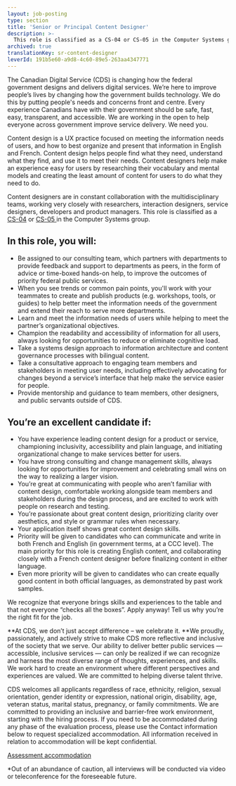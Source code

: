 ```yaml
---
layout: job-posting
type: section
title: 'Senior or Principal Content Designer'
description: >-
  This role is classified as a CS-04 or CS-05 in the Computer Systems group.
archived: true
translationKey: sr-content-designer
leverId: 191b5e60-a9d8-4c60-89e5-263aa4347771
---
```


The Canadian Digital Service (CDS) is changing how the federal government designs and delivers digital services. We’re here to improve people’s lives by changing how the government builds technology. We do this by putting people's needs and concerns front and centre. Every experience Canadians have with their government should be safe, fast, easy, transparent, and accessible. We are working in the open to help everyone across government improve service delivery. We need you.

Content design is a UX practice focused on meeting the information needs of users, and how to best organize and present that information in English and French. Content design helps people find what they need, understand what they find, and use it to meet their needs. Content designers help make an experience easy for users by researching their vocabulary and mental models and creating the least amount of content for users to do what they need to do. 

Content designers are in constant collaboration with the multidisciplinary teams, working very closely with researchers, interaction designers, service designers, developers and product managers. This role is classified as a [CS-04](https://www.tbs-sct.gc.ca/agreements-conventions/view-visualiser-eng.aspx?id=1#toc12259212260) or [CS-05 ](https://www.tbs-sct.gc.ca/agreements-conventions/view-visualiser-eng.aspx?id=1#toc12259212260)in the Computer Systems group.

## In this role, you will:
- Be assigned to our consulting team, which partners with departments to provide feedback and support to departments as peers, in the form of advice or time-boxed hands-on help, to improve the outcomes of priority federal public services. 
- When you see trends or common pain points, you'll work with your teammates to create and publish products (e.g. workshops, tools, or guides) to help better meet the information needs of the government and extend their reach to serve more departments.
- Learn and meet the information needs of users while helping to meet the partner’s organizational objectives.
- Champion the readability and accessibility of information for all users, always looking for opportunities to reduce or eliminate cognitive load.
- Take a systems design approach to information architecture and content governance processes with bilingual content.
- Take a consultative approach to engaging team members and stakeholders in meeting user needs, including effectively advocating for changes beyond a service’s interface that help make the service easier for people.
- Provide mentorship and guidance to team members, other designers, and public servants outside of CDS.

## You’re an excellent candidate if:
- You have experience leading content design for a product or service, championing  inclusivity, accessibility and plain language, and initiating organizational change to make services better for users.
- You have strong consulting and change management skills, always looking for opportunities for improvement and celebrating small wins on the way to realizing a larger vision. 
- You’re great at communicating with people who aren’t familiar with content design, comfortable working alongside team members and stakeholders during the design process, and are excited to work with people on research and testing.
- You’re passionate about great content design, prioritizing clarity over aesthetics, and style or grammar rules when necessary.
- Your application itself shows great content design skills. 
- Priority will be given to candidates who can communicate and write in both French and English (in government terms, at a CCC level). The main priority for this role is creating English content, and collaborating closely with a French content designer before finalizing content in either language.
- Even more priority will be given to candidates who can create equally good content in both official languages, as demonstrated by past work samples. 

We recognize that everyone brings skills and experiences to the table and that not everyone “checks all the boxes”. Apply anyway! Tell us why you’re the right fit for the job.

**At CDS, we don’t just accept difference – we celebrate it. **We proudly, passionately, and actively strive to make CDS more reflective and inclusive of the society that we serve. Our ability to deliver better public services — accessible, inclusive services — can only be realized if we can recognize and harness the most diverse range of thoughts, experiences, and skills. We work hard to create an environment where different perspectives and experiences are valued. We are committed to helping diverse talent thrive.

CDS welcomes all applicants regardless of race, ethnicity, religion, sexual orientation, gender identity or expression, national origin, disability, age, veteran status, marital status, pregnancy, or family commitments. We are committed to providing an inclusive and barrier-free work environment, starting with the hiring process. If you need to be accommodated during any phase of the evaluation process, please use the Contact information below to request specialized accommodation. All information received in relation to accommodation will be kept confidential.

[Assessment accommodation](https://www.canada.ca/en/public-service-commission/services/assessment-accommodation-page.html)

*Out of an abundance of caution, all interviews will be conducted via video or teleconference for the foreseeable future.

